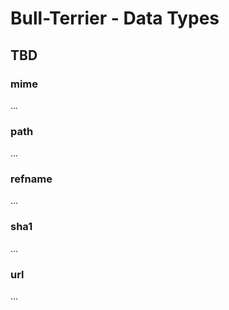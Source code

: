 # Bull-Terrier - Data Types

## TBD

### mime

...

### path

...

### refname

...

### sha1

...

### url

...
